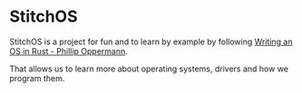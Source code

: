 # StitchOS

StitchOS is a project for fun and to learn by example by following [Writing an OS in Rust - Phillip Oppermann](https://os.phil-opp.com/).

That allows us to learn more about operating systems, drivers and how we program them.


